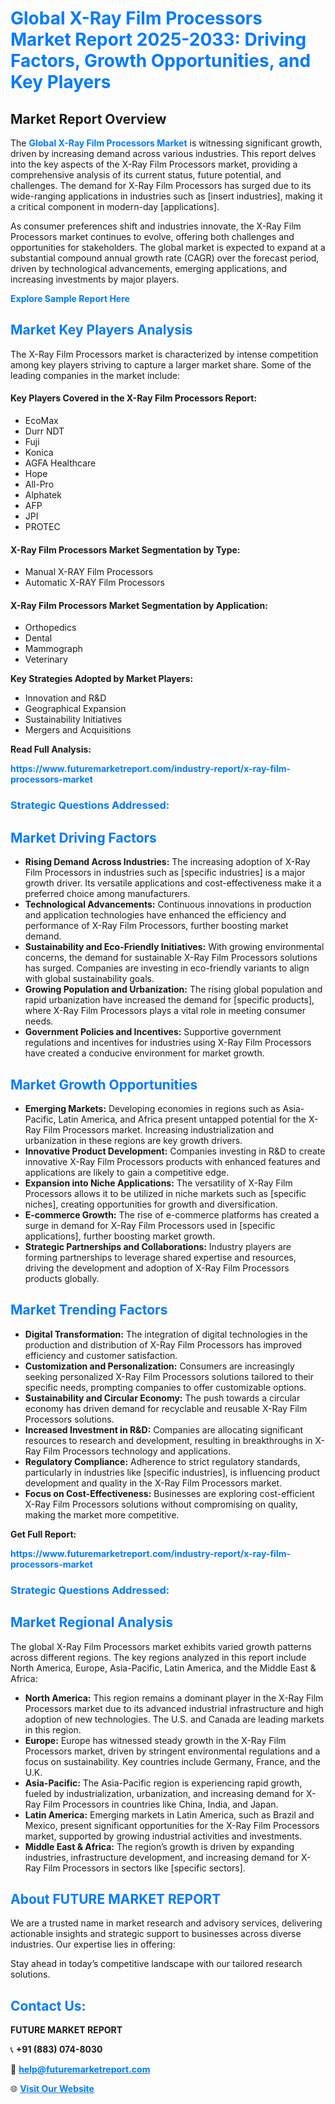 <h1 style="color: #007BFF;">Global X-Ray Film Processors Market Report 2025-2033: Driving Factors, Growth Opportunities, and Key Players</h1>

<section id="overview">
<h2>Market Report Overview</h2>
<p>The <a href="https://www.futuremarketreport.com/industry-report/x-ray-film-processors-market" style="color: #007BFF; text-decoration: none;"><strong>Global X-Ray Film Processors Market</strong></a> is witnessing significant growth, driven by increasing demand across various industries. This report delves into the key aspects of the X-Ray Film Processors market, providing a comprehensive analysis of its current status, future potential, and challenges. The demand for X-Ray Film Processors has surged due to its wide-ranging applications in industries such as [insert industries], making it a critical component in modern-day [applications].</p>
<p>As consumer preferences shift and industries innovate, the X-Ray Film Processors market continues to evolve, offering both challenges and opportunities for stakeholders. The global market is expected to expand at a substantial compound annual growth rate (CAGR) over the forecast period, driven by technological advancements, emerging applications, and increasing investments by major players.</p>
</section>

<section id="overview">
<p><a href="https://www.futuremarketreport.com/request-sample/reportId=89862" style="color: #007BFF; text-decoration: none;"><strong>Explore Sample Report Here</strong></a></p>
</section>

<section id="key-players">
<h2 style="color: #007BFF;">Market Key Players Analysis</h2>
<p>The X-Ray Film Processors market is characterized by intense competition among key players striving to capture a larger market share. Some of the leading companies in the market include:</p>
<h4>Key Players Covered in the X-Ray Film Processors Report:</h4>
<ul><li>EcoMax</li><li>Durr NDT</li><li>Fuji</li><li>Konica</li><li>AGFA Healthcare</li><li>Hope</li><li>All-Pro</li><li>Alphatek</li><li>AFP</li><li>JPI</li><li>PROTEC</li></ul>
<h4>X-Ray Film Processors Market Segmentation by Type:</h4>
<ul><li>Manual X-RAY Film Processors</li><li>Automatic X-RAY Film Processors</li></ul>

<h4>X-Ray Film Processors Market Segmentation by Application:</h4>
<ul><li>Orthopedics</li><li>Dental</li><li>Mammograph</li><li>Veterinary</li></ul>
<p><strong>Key Strategies Adopted by Market Players:</strong></p>
<ul>
<li>Innovation and R&D</li>
<li>Geographical Expansion</li>
<li>Sustainability Initiatives</li>
<li>Mergers and Acquisitions</li>
</ul>
</section>

<section>
<p><strong>Read Full Analysis: </strong></p><a href="https://www.futuremarketreport.com/industry-report/x-ray-film-processors-market" style="color: #007BFF; text-decoration: none;"><strong>https://www.futuremarketreport.com/industry-report/x-ray-film-processors-market</strong></a>
<h3 style="color: #007BFF;">Strategic Questions Addressed:</h3>
</section>

<section id="driving-factors">
<h2 style="color: #007BFF;">Market Driving Factors</h2>
<ul>
<li><strong>Rising Demand Across Industries:</strong> The increasing adoption of X-Ray Film Processors in industries such as [specific industries] is a major growth driver. Its versatile applications and cost-effectiveness make it a preferred choice among manufacturers.</li>
<li><strong>Technological Advancements:</strong> Continuous innovations in production and application technologies have enhanced the efficiency and performance of X-Ray Film Processors, further boosting market demand.</li>
<li><strong>Sustainability and Eco-Friendly Initiatives:</strong> With growing environmental concerns, the demand for sustainable X-Ray Film Processors solutions has surged. Companies are investing in eco-friendly variants to align with global sustainability goals.</li>
<li><strong>Growing Population and Urbanization:</strong> The rising global population and rapid urbanization have increased the demand for [specific products], where X-Ray Film Processors plays a vital role in meeting consumer needs.</li>
<li><strong>Government Policies and Incentives:</strong> Supportive government regulations and incentives for industries using X-Ray Film Processors have created a conducive environment for market growth.</li>
</ul>
</section>

<section id="growth-opportunities">
<h2 style="color: #007BFF;">Market Growth Opportunities</h2>
<ul>
<li><strong>Emerging Markets:</strong> Developing economies in regions such as Asia-Pacific, Latin America, and Africa present untapped potential for the X-Ray Film Processors market. Increasing industrialization and urbanization in these regions are key growth drivers.</li>
<li><strong>Innovative Product Development:</strong> Companies investing in R&D to create innovative X-Ray Film Processors products with enhanced features and applications are likely to gain a competitive edge.</li>
<li><strong>Expansion into Niche Applications:</strong> The versatility of X-Ray Film Processors allows it to be utilized in niche markets such as [specific niches], creating opportunities for growth and diversification.</li>
<li><strong>E-commerce Growth:</strong> The rise of e-commerce platforms has created a surge in demand for X-Ray Film Processors used in [specific applications], further boosting market growth.</li>
<li><strong>Strategic Partnerships and Collaborations:</strong> Industry players are forming partnerships to leverage shared expertise and resources, driving the development and adoption of X-Ray Film Processors products globally.</li>
</ul>
</section>

<section id="trending-factors">
<h2 style="color: #007BFF;">Market Trending Factors</h2>
<ul>
<li><strong>Digital Transformation:</strong> The integration of digital technologies in the production and distribution of X-Ray Film Processors has improved efficiency and customer satisfaction.</li>
<li><strong>Customization and Personalization:</strong> Consumers are increasingly seeking personalized X-Ray Film Processors solutions tailored to their specific needs, prompting companies to offer customizable options.</li>
<li><strong>Sustainability and Circular Economy:</strong> The push towards a circular economy has driven demand for recyclable and reusable X-Ray Film Processors solutions.</li>
<li><strong>Increased Investment in R&D:</strong> Companies are allocating significant resources to research and development, resulting in breakthroughs in X-Ray Film Processors technology and applications.</li>
<li><strong>Regulatory Compliance:</strong> Adherence to strict regulatory standards, particularly in industries like [specific industries], is influencing product development and quality in the X-Ray Film Processors market.</li>
<li><strong>Focus on Cost-Effectiveness:</strong> Businesses are exploring cost-efficient X-Ray Film Processors solutions without compromising on quality, making the market more competitive.</li>
</ul>
</section>

<section>
<p><strong>Get Full Report: </strong></p><a href="https://www.futuremarketreport.com/industry-report/x-ray-film-processors-market" style="color: #007BFF; text-decoration: none;"><strong>https://www.futuremarketreport.com/industry-report/x-ray-film-processors-market</strong></a>
<h3 style="color: #007BFF;">Strategic Questions Addressed:</h3>
</section>


<section id="regional-analysis">
<h2 style="color: #007BFF;">Market Regional Analysis</h2>
<p>The global X-Ray Film Processors market exhibits varied growth patterns across different regions. The key regions analyzed in this report include North America, Europe, Asia-Pacific, Latin America, and the Middle East & Africa:</p>
<ul>
<li><strong>North America:</strong> This region remains a dominant player in the X-Ray Film Processors market due to its advanced industrial infrastructure and high adoption of new technologies. The U.S. and Canada are leading markets in this region.</li>
<li><strong>Europe:</strong> Europe has witnessed steady growth in the X-Ray Film Processors market, driven by stringent environmental regulations and a focus on sustainability. Key countries include Germany, France, and the U.K.</li>
<li><strong>Asia-Pacific:</strong> The Asia-Pacific region is experiencing rapid growth, fueled by industrialization, urbanization, and increasing demand for X-Ray Film Processors in countries like China, India, and Japan.</li>
<li><strong>Latin America:</strong> Emerging markets in Latin America, such as Brazil and Mexico, present significant opportunities for the X-Ray Film Processors market, supported by growing industrial activities and investments.</li>
<li><strong>Middle East & Africa:</strong> The region’s growth is driven by expanding industries, infrastructure development, and increasing demand for X-Ray Film Processors in sectors like [specific sectors].</li>
</ul>
</section>

<footer>
<h2 style="color: #007BFF;">About FUTURE MARKET REPORT</h2>
<p>We are a trusted name in market research and advisory services, delivering actionable insights and strategic support to businesses across diverse industries. Our expertise lies in offering:</p>

<p>Stay ahead in today’s competitive landscape with our tailored research solutions.</p>

<h2 style="color: #007BFF;">Contact Us:</h2>
<p><strong>FUTURE MARKET REPORT</strong></p>
<p>📞 <strong>+91 (883) 074-8030</strong></p>
<p>📧 <strong><a href="mailto:help@futuremarketreport.com" style="color: #007BFF;">help@futuremarketreport.com</a></strong></p>
<p>🌐 <strong><a href="https://www.futuremarketreport.com/" style="color: #007BFF;">Visit Our Website</a></strong></p>
</footer>